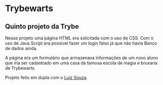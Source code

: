# Trybewarts
## Quinto projeto da Trybe

Nesse projeto uma página HTML era solicitada com o uso de CSS.
Com o uso de Java Script era possível fazer um login falso já que não havia Banco de dados ainda.

A página era um formulário que armazenava informações de um novo aluno que iria ser cadastrado em uma casa da famosa escola de magia e bruxaria de Trybewarts.

Projeto feito em dupla com o [Luiz Souza](luiz.souza@gmail.com).
